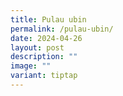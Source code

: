 ```yaml
---
title: Pulau ubin
permalink: /pulau-ubin/
date: 2024-04-26
layout: post
description: ""
image: ""
variant: tiptap
---
```


